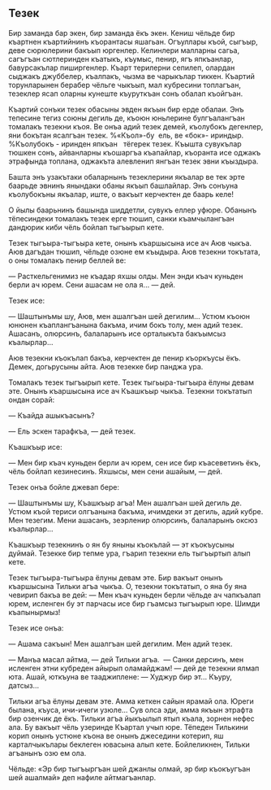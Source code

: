 ## Тезек

Бир заманда бар экен, бир заманда ёкъ экен.
Кениш чёльде бир къартнен къартийнинъ къорантасы яшагьан.
Огъуллары къой, сыгъыр, деве сюрюлерини бакъып юргенлер.
Келинлери малларны сагьа, сагъгъан сютлеринден къатыкъ, къумыс, пенир, ягъ япкъанлар, бавурсакълар пиширгенлер. 
Къарт терилерни сепилеп, олардан сыджакъ джуббелер, къалпакъ, чызма ве чарыкълар тиккен.
Къартий торунларынен берабер чёльге чыкъып, мал кубресини топлагъан, тезеклер ясап оларны кунеште къуруткъан сонъ обалап къойгъан.

Къартий сонъки тезек обасыны эвден якъын бир ерде обалаи.
Энъ тепесине тегиз союны дегиль де, къоюн юньлерине булгъалангъан томалакъ тезекни къоя.
Ве онъа адий тезек демей, къолубокъ дегенлер, яни бокътан ясалгъан тезек.
%«Къол»-бу  ель, ве «бок»- ириндыр.
%Къолубокъ - иринден япкъан   тёгерек тезек.
Къышта сувукълар тюшкен сонъ, айванларны къошаргъа къапайлар, къоранта исе оджакъ этрафында топлана, оджакъта алевленип янгъан тезек эвни къыздыра.

Башта энъ узакътаки обаларнынъ тезеклерини якъалар ве тек эрте баарьде эвнинъ янындаки обаны якъып башлайлар.
Энъ сонъуна къолубокъны якъалар, иште, о вакъыт керчектен де баарь келе!

О йылы баарьнинъ башында шиддетли, сувукъ еллер уфюре.
Обанынъ тёпесиндеки томалакъ тезек ерге тюшип, санки къамчылангъан дандюрик киби чёль бойлап тыгъырып кете.

Тезек тыгъыра-тыгъыра кете, онынъ къаршысына исе ач Аюв чыкъа.
Аюв дагъдан тюшип, чёльде озюне ем къыдыра.
Аюв тезекни токътата, о оны томалакъ пенир беллей ве:

— Расткельгенимиз не къадар яхшы олды.
Мен энди къач куньден берли ач юрем.
Сени ашасам не ола я... — дей.

Тезек исе:

— Шаштынъмы шу, Аюв, мен ашалгъан шей дегилим...
Устюм къоюн юнюнен къаплангъанына бакъма, ичим бокъ толу, мен адий тезек.
Ашасанъ, олюрсинъ, балаларынъ исе орталыкъта бакъымсыз къалырлар...

Аюв тезекни къокълап бакъа, керчектен де пенир къоркъусы ёкъ.
Демек, догьрусыны айта.
Аюв тезекке бир панджа ура.

Томалакъ тезек тыгъырып кете.
Тезек тыгьыра-тыгъыра ёлуны девам эте.
Онынъ къаршысына исе ач Къашкъыр чыкъа.
Тезекни токътатып ондан сорай:

— Къайда ашыкъасынъ?

— Ель эскен тарафкъа, — дей тезек.

Къашкъыр исе:

— Мен бир къач куньден берли ач юрем, сен исе бир къасеветинъ ёкъ, чёль бойлап кезинесинъ.
Яхшысы, мен сени ашайым, — дей.

Тезек онъа бойле джевап бере:

— Шаштынъмы шу, Къашкъыр агъа!
Мен ашалгъан шей дегиль де.
Устюм къой териси олгъанына бакъма, ичимдеки эт дегиль, адий кубре.
Мен тезегим.
Мени ашасанъ, зеэрленир олюрсинъ, балаларынъ оксюз къалырлар...

Къашкъыр тезекнинъ о ян бу яныны къокълай — эт къокъусыны дуймай.
Тезекке бир тепме ура, гъарип тезекни ель тыгъыртып алып кете.

Тезек тыгъыра-тыгъыра ёлуны девам эте.
Бир вакъыт онынъ къаршысына Тильки агъа чыкъа.
О, тезекни токътатып, о яна бу яна чевирип бакъа ве дей:
— Мен къач куньден берли чёльде ач чапкъалап юрем, исленген бу эт парчасы исе бир гъамсыз тыгъырып юре.
Шимди къапынырмыз!

Тезек исе онъа:

— Ашама сакъын!
Мен ашалгъан шей дегилим.
Мен адий тезек.

— Манъа масал айтма, — дей Тильки агъа.
 — Санки дерсинъ, мен исленген этни кубреден айырып оламайджам! — дей де тезекни ялмап юта.
Ашай, юткъуна ве тааджиплене:
— Худжур бир эт...
Къуру, датсыз...

Тильки агъа ёлуны девам эте.
Амма кеткен сайын ярамай ола.
Юреги былана, къуса, ичи-ичеги узюле...
Сув олса эди, амма якъын этрафта бир озенчик де ёкъ.
Тильки агъа йыкъылып ятып къала, зорнен нефес ала.
Бу вакъыт чёль узеринде Къартал учып юре. 
Тёпеден Тилькини корип онынъ устюне къона ве онынъ джеседини котерип, яш карталчыкълары беклеген ювасына алып кете.
Бойлеликнен, Тильки агъанынъ озю ем ола.

Чёльде:
«Эр бир тыгъыргъан шей джанлы олмай, эр бир къокъугъан шей ашалмай» деп нафиле айтмагъанлар.

